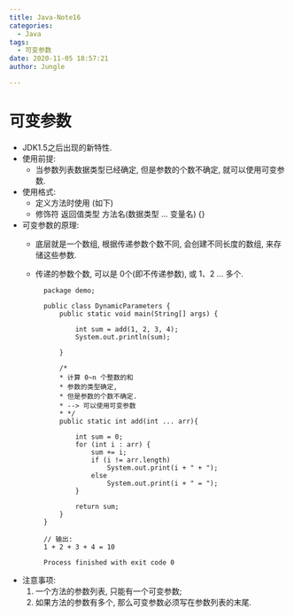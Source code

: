 ```yaml
---
title: Java-Note16
categories:
  - Java
tags:
  - 可变参数
date: 2020-11-05 18:57:21
author: Jungle

---
```

# 可变参数 #
- JDK1.5之后出现的新特性.
- 使用前提: 
	- 当参数列表数据类型已经确定, 但是参数的个数不确定, 就可以使用可变参数.
- 使用格式: 
	- 定义方法时使用 (如下)
	- 修饰符 返回值类型 方法名(数据类型 ... 变量名) {}
- 可变参数的原理:
	- 底层就是一个数组, 根据传递参数个数不同, 会创建不同长度的数组, 来存储这些参数.
	- 传递的参数个数, 可以是 0个(即不传递参数), 或 1、2 ... 多个.

			package demo;
			
			public class DynamicParameters {
			    public static void main(String[] args) {
			
			        int sum = add(1, 2, 3, 4);
			        System.out.println(sum);
			
			    }
			
			    /*
			    * 计算 0~n 个整数的和
			    * 参数的类型确定,
			    * 但是参数的个数不确定.
			    * --> 可以使用可变参数
			    * */
			    public static int add(int ... arr){
			
			        int sum = 0;
			        for (int i : arr) {
			            sum += i;
			            if (i != arr.length)
			                System.out.print(i + " + ");
			            else
			                System.out.print(i + " = ");
			        }
			
			        return sum;
			    }
			}

			// 输出:
			1 + 2 + 3 + 4 = 10
			
			Process finished with exit code 0

- 注意事项:
	1. 一个方法的参数列表, 只能有一个可变参数;
	2. 如果方法的参数有多个, 那么可变参数必须写在参数列表的末尾.